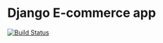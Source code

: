 # Django E-commerce app

[![Build Status](https://travis-ci.org/martycistudent/e-commerce.svg?branch=master)](https://travis-ci.org/martycistudent/e-commerce)